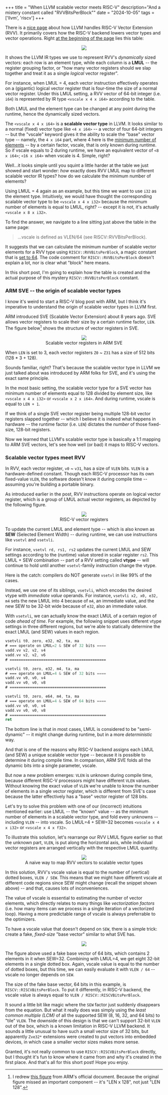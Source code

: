 +++
title = "When LLVM scalable vector meets RISC-V"
description="And a mistery constant called \"RVVBitsPerBlock\""
date = "2024-10-05"
tags = ['llvm', 'riscv']
+++

There is a [nice page](https://llvm.org/docs/RISCV/RISCVVectorExtension.html) about how LLVM handles RISC-V Vector Extension (RVV). It primarily covers how the RISC-V backend lowers vector types and vector operations. Right [at the beginning of the page](https://llvm.org/docs/RISCV/RISCVVectorExtension.html#mapping-to-llvm-ir-types) lies this table:

<figure style="text-align: center;">
  <img src="/images/llvm-rvv-ir-types.png">
</figure>

It shows the LLVM IR types we use to represent RVV's _dynamically_ sized vectors: each row is an element type, while each column is a **LMUL** -- the register grouping factor, or "how many vector registers should we slap together and treat it as a single _logical_ vector register".

For instance, when LMUL = 4, each vector instruction effectively operates on a (gigantic) logical vector register that is four-time the size of a normal vector register. Under this LMUL setting, a RVV vector of 64-bit integer (i.e. `i64`) is represented by IR type `<vscale x 4 x i64>` according to the table. 

Both LMUL and the element type can be changed at any point during the runtime, hence the dynamically sized vectors.

The `<vscale x 4 x i64>` is a **scalable vector type** in LLVM. It looks similar to a normal (fixed) vector type like `<4 x i64>` -- a vector of four 64-bit integers -- but the "vscale" keyword gives it the ability to scale the "base" vector type -- namely, the `4 x i64` part, where 4 here is the <u>minimum number of elements</u> -- by a certain factor, vscale, that is only known during runtime. So if vscale equals to 2 during runtime, we have an equivalent vector of `<8 x i64>`; `<16 x i64>` when vscale is 4. Simple, right?

Well...it looks simple until you squint a little harder at the table we just showed and start wonder: _how_ exactly does RVV LMUL map to different scalable vector IR types? how do we calculate the minimum number of elements?

Using LMUL = 4 again as an example, but this time we want to use `i32` as the element type. Intuitively, we would have thought the corresponding scalable vector type to be `<vscale x 4 x i32>` because the minimum number of elements is equal to LMUL, right? -- except it is not, it's actually `<vscale x 8 x i32>`.

To find the answer, we navigate to a line sitting just above the table in the same page: 

> ...vscale is defined as VLEN/64 (see RISCV::RVVBitsPerBlock).

It suggests that we can calculate the minimum number of scalable vector elements for a RVV type using `RISCV::RVVBitsPerBlock`, a magic constant that is [set to 64](https://github.com/llvm/llvm-project/blob/bf895c714e1f8a51c1e565a75acf60bf7197be51/llvm/include/llvm/TargetParser/RISCVTargetParser.h#L36).
The code comment for `RISCV::RVVBitsPerBlock` doesn't explain a lot, nor is clear what "block" here means.

In this short post, I'm going to explain how the table is created and the actual purpose of this mystery `RISCV::RVVBitsPerBlock` constant.

### ARM SVE -- the origin of scalable vector types
I know it's weird to start a RISC-V blog post with ARM, but I think it's imperative to understand the origin of scalable vector types in LLVM first.

ARM introduced SVE (Scalable Vector Extension) about 8 years ago. SVE allows vector registers to scale their size by a certain runtime factor, `LEN`. The figure below[^1] shows the structure of vector registers in SVE.

<div style="text-align: center;">
  <picture>
    <source srcset="/images/arm-sve.dark.svg" media="(prefers-color-scheme: dark)">
    <img src="/images/arm-sve.light.svg">
    <figcaption>Scalable vector registers in ARM SVE</figcaption>
  </picture>
</div>

[^1]: I redrew [this figure](https://developer.arm.com/documentation/102476/0100/SVE-architecture-fundamentals/Scalable-vector-registers-z0-z31?lang=en) from ARM's official document. Because the original figure missed an important component -- it's "LEN x 128", not just "LEN 128".

When `LEN` is set to 3, each vector registers `Z0` ~ `Z31` has a size of 512 bits (128 \* 3 + 128).

Sounds familiar, right? That's because the scalable vector type in LLVM we just talked about was introduced by ARM folks for SVE, and it's using the exact same principle.

In the most basic setting, the scalable vector type for a SVE vector has minimum number of elements equal to 128 divided by element size, like `<vscale x 4 x i32>` or `<vscale x 2 x i64>`. And during runtime, vscale is equal to `LEN + 1`.

If we think of a single SVE vector register being multiple 128-bit vector registers slapped together -- which I believe it is indeed what happens in hardware -- the runtime factor (i.e. `LEN`) dictates the _number_ of those fixed-size, 128-bit registers.

Now we learned that LLVM's scalable vector type is basically a 1:1 mapping to ARM SVE vectors, let's see how well (or bad) it maps to RISC-V vectors.

### Scalable vector types meet RVV

In RVV, each vector register, `v0` ~ `v31`, has a size of `VLEN` bits. `VLEN` is a hardware-defined constant. Though each RISC-V processor has its own fixed-value `VLEN`, the software doesn't know it during compile time -- assuming you're building a portable binary.

As introduced earlier in the post, RVV instructions operate on logical vector register, which is a group of LMUL actual vector registers, as depicted by the following figure.

<div style="text-align: center;">
  <picture>
    <source srcset="/images/rvv-registers.dark.svg" media="(prefers-color-scheme: dark)">
    <img src="/images/rvv-registers.light.svg">
    <figcaption>RISC-V vector registers</figcaption>
  </picture>
</div>

To update the current LMUL and element type -- which is also known as **SEW** (Selected Element Width) -- during runtime, we can use instructions like `vsetvl` and `vsetvli`.

For instance, `vsetvl rd, rs1, rs2` updates the current LMUL and SEW settings according to the (runtime) value stored in scalar register `rs2`. This LMUL + SEW combination -- part of a RVV setting called **vtype** -- will continue to hold until another `vsetvl`-family instruction change the vtype.

Here is the catch: compilers do NOT generate `vsetvl` in like 99% of the cases.

Instead, we use one of its siblings, `vsetvli`, which encodes the desired vtype with _immediate value_ operands. For instance, `vsetvli x2, x0, e32, m4` sets the new LMUL into 4 because of `m4`, an immediate value, and the new SEW to be 32-bit wide because of `e32`, also an immediate value.

With `vsetvli`, we can actually know the exact LMUL of a certain region of code _ahead of time_. For example, the following snippet uses different vtype settings in three different regions, but we're able to statically determine the exact LMUL (and SEW) values in each region.

``` asm
vsetvli t0, zero, e32, m2, ta, ma
# === operate on LMUL=2 & SEW of 32 bits ====
vadd.vv v2, v2, v4
vadd.vv v2, v2, v6
# ===========================================

vsetvli t0, zero, e32, m4, ta, ma
# === operate on LMUL=4 & SEW of 32 bits ====
vadd.vv v0, v0, v4
vadd.vv v0, v0, v8
# ===========================================

vsetvli t0, zero, e64, m4, ta, ma
# === operate on LMUL=4 & SEW of 64 bits ====
vadd.vv v0, v0, v4
vadd.vv v0, v0, v8
# ===========================================
ret
```

The bottom line is that in most cases, LMUL is considered to be "semi-dynamic" -- it might change during runtime, but in a more _deterministic_ way.

And that is one of the reasons why RISC-V backend assigns each LMUL (and SEW) a unique scalable vector type -- because it is possible to determine it during compile time. In comparison, ARM SVE folds all the dynamic bits into a single parameter, vscale.

But now a new problem emerges: `VLEN` is unknown during compile time, because different RISC-V processors might have different `VLEN` values. Without knowing the exact value of `VLEN` we're unable to know the number of elements in a single vector register, which is different from SVE's case because the latter effectively has a "base" vector register of 128 bits.

Let's try to solve this problem with one of our (incorrect) intuitions mentioned earlier: use LMUL -- the "known" value -- as the minimum number of elements in a scalable vector type, and fold every unknowns -- including `VLEN` -- into vscale. So LMUL=4 + SEW=32 becomes `<vscale x 4 x i32>` or `<vscale x 4 x f32>`.

To illustrate this solution, let's rearrange our RVV LMUL figure earlier so that the unknown part, `VLEN`, is put along the horizontal axis, while individual vector registers are arranged vertically with the respective LMUL quantity.

<div style="text-align: center;">
  <picture>
    <source srcset="/images/rvv-sve-registers-naive.dark.svg" media="(prefers-color-scheme: dark)">
    <img src="/images/rvv-sve-registers-naive.light.svg">
    <figcaption>A naive way to map RVV vectors to scalable vector types</figcaption>
  </picture>
</div>

In this solution, RVV's vscale value is equal to the number of (vertical) dotted boxes, `VLEN / SEW`. This means that we might have different vscale at different code regions since SEW might change (recall the snippet shown above) -- and that, causes lots of inconveniences.

The value of vscale is essential to estimating the number of vector elements, which directly relates to many things like _vectorization factors_ (i.e. how many items can we process in a single iteration of a vectorized loop). Having a more predictable range of vscale is always preferrable to the optimizers.

To have a vscale value that doesn't depend on `SEW`, there is a simple trick: create a fake, _fixed-size_ "base vector" similar to what SVE has.

<div style="text-align: center;">
  <picture>
    <source srcset="/images/rvv-register-final.dark.svg" media="(prefers-color-scheme: dark)">
    <img src="/images/rvv-register-final.light.svg">
  </picture>
</div>

The figure above used a fake base vector of 64 bits, which contains 2 elements in it when SEW=32. Combining with LMUL=4, we get eight 32-bit elements in a single dotted box. Again, vscale value is equal to the number of dotted boxes, but this time, we can easily evaluate it with `VLEN / 64` -- vscale no longer depends on `SEW`.

The size of the fake base vector, 64 bits in this example, is `RISCV::RISCVBitsPerBlock`. To put it differently, in RISC-V backend, the vscale value is always equal to `VLEN / RISCV::RISCVBitsPerBlock`.

It sound a little bit like magic where the `SEW` factor just suddenly disappears from the equation. But what it really does was simply using the _least common multiple (LCM)_ of all the supported SEW (8, 16, 32, and 64 bits) to "tile" `VLEN`. The downside of this design is that we can't support 32-bit `VLEN` out of the box, which is a known limitation in RISC-V LLVM backend. It sounds a little unusual to have such a small vector size of 32 bits, but apparently `Zve32*` extensions were created to put vectors into embedded devices, in which case a smaller vector sizes makes more sense.

Granted, it's not really common to use `RISCV::RISCVBitsPerBlock` directly, but I thought it's fun to know where it came from and why it's created in the first place. And that's all for this short post! Hope you enjoy.
